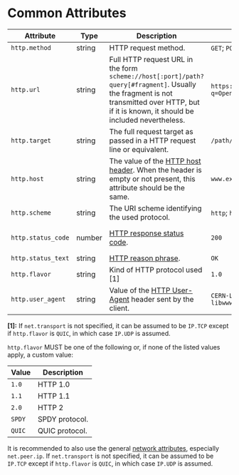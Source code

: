 # Common Attributes

<!-- Re-generate TOC with `TODO: ADD cmd` -->
<!-- semconv http -->
| Attribute  | Type | Description  | Examples  | Required |
|---|---|---|---|---|
| `http.method` | string | HTTP request method. | `GET`; `POST`; `HEAD` | Yes |
| `http.url` | string | Full HTTP request URL in the form `scheme://host[:port]/path?query[#fragment]`. Usually the fragment is not transmitted over HTTP, but if it is known, it should be included nevertheless. | `https://www.foo.bar/search?q=OpenTelemetry#SemConv` | No |
| `http.target` | string | The full request target as passed in a HTTP request line or equivalent. | `/path/12314/?q=ddds#123` | No |
| `http.host` | string | The value of the [HTTP host header](https://tools.ietf.org/html/rfc7230#section-5.4). When the header is empty or not present, this attribute should be the same. | `www.example.org` | No |
| `http.scheme` | string | The URI scheme identifying the used protocol. | `http`; `https` | No |
| `http.status_code` | number | [HTTP response status code](https://tools.ietf.org/html/rfc7231#section-6). | `200` | If and only if one was received/sent |
| `http.status_text` | string | [HTTP reason phrase](https://tools.ietf.org/html/rfc7230#section-3.1.2). | `OK` | No |
| `http.flavor` | string | Kind of HTTP protocol used [1] | `1.0` | No |
| `http.user_agent` | string | Value of the [HTTP User-Agent](https://tools.ietf.org/html/rfc7231#section-5.5.3) header sent by the client. | `CERN-LineMode/2.15 libwww/2.17b3` | No |

**[1]:** If `net.transport` is not specified, it can be assumed to be `IP.TCP` except if `http.flavor` is `QUIC`, in which case `IP.UDP` is assumed.

`http.flavor` MUST be one of the following or, if none of the listed values apply, a custom value:

| Value  | Description |
|---|---|
| `1.0` | HTTP 1.0 |
| `1.1` | HTTP 1.1 |
| `2.0` | HTTP 2 |
| `SPDY` | SPDY protocol. |
| `QUIC` | QUIC protocol. |
<!-- endsemconv -->

It is recommended to also use the general [network attributes][], especially `net.peer.ip`. If `net.transport` is not specified, it can be assumed to be `IP.TCP` except if `http.flavor` is `QUIC`, in which case `IP.UDP` is assumed.

[network attributes]: span-general.md#general-network-connection-attributes
[HTTP response status code]: https://tools.ietf.org/html/rfc7231#section-6
[HTTP reason phrase]: https://tools.ietf.org/html/rfc7230#section-3.1.2
[User-Agent]: https://tools.ietf.org/html/rfc7231#section-5.5.3
